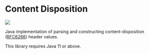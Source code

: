 # Content Disposition

[![](https://jitpack.io/v/org.teacon/content-disposition.svg)](https://jitpack.io/#org.teacon/content-disposition)

Java implementation of parsing and constructing content-disposition ([RFC6266](https://datatracker.ietf.org/doc/html/rfc6266)) header values.

This library requires Java 11 or above.
